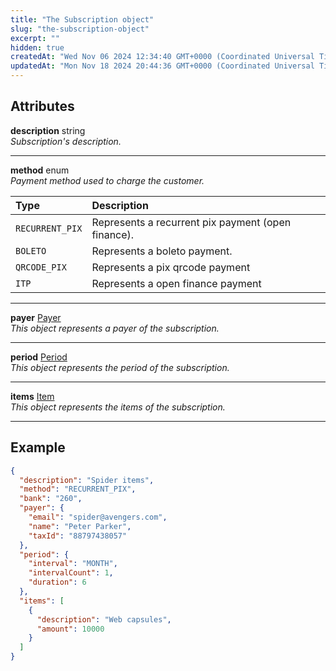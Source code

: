 ```yaml
---
title: "The Subscription object"
slug: "the-subscription-object"
excerpt: ""
hidden: true
createdAt: "Wed Nov 06 2024 12:34:40 GMT+0000 (Coordinated Universal Time)"
updatedAt: "Mon Nov 18 2024 20:44:36 GMT+0000 (Coordinated Universal Time)"
---
```

## Attributes

**description** string  
_Subscription's description._

***

**method** enum  
_Payment method used to charge the customer._

| Type            | Description                                        |
| :-------------- | :------------------------------------------------- |
| `RECURRENT_PIX` | Represents a recurrent pix payment (open finance). |
| `BOLETO`        | Represents a boleto payment.                       |
| `QRCODE_PIX`    | Represents a pix qrcode payment                    |
| `ITP`           | Represents a open finance payment                  |

***

**payer** [Payer](ref:the-payer-object-1)  
_This object represents a payer of the subscription._

***

**period** [Period](ref:the-period-object)  
_This object represents the period of the subscription._

***

**items** [Item](ref:the-item-object)  
_This object represents the items of the subscription._

***

## Example

```json
{
  "description": "Spider items",
  "method": "RECURRENT_PIX",
  "bank": "260",
  "payer": {
    "email": "spider@avengers.com",
    "name": "Peter Parker",
    "taxId": "88797438057"
  },
  "period": {
    "interval": "MONTH",
    "intervalCount": 1,
    "duration": 6
  },
  "items": [
    {
      "description": "Web capsules",
      "amount": 10000
    }
  ]
}
```
